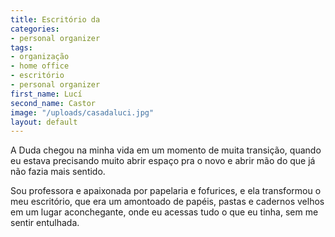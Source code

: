 ```yaml
---
title: Escritório da
categories:
- personal organizer
tags:
- organização
- home office
- escritório
- personal organizer
first_name: Lucí
second_name: Castor
image: "/uploads/casadaluci.jpg"
layout: default
---
```


A Duda chegou na minha vida em um momento de muita transição, quando eu estava precisando muito abrir espaço pra o novo e abrir mão do que já não fazia mais sentido. 

Sou professora e apaixonada por papelaria e fofurices, e ela transformou o meu escritório, que era um amontoado de papéis, pastas e cadernos velhos em um lugar aconchegante, onde eu acessas tudo o que eu tinha, sem me sentir entulhada.